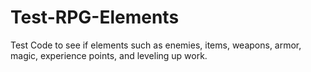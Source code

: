 # Test-RPG-Elements
Test Code to see if elements such as enemies, items, weapons, armor, magic, experience points, and leveling up work.
